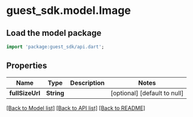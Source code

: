 # guest_sdk.model.Image

## Load the model package
```dart
import 'package:guest_sdk/api.dart';
```

## Properties
Name | Type | Description | Notes
------------ | ------------- | ------------- | -------------
**fullSizeUrl** | **String** |  | [optional] [default to null]

[[Back to Model list]](../README.md#documentation-for-models) [[Back to API list]](../README.md#documentation-for-api-endpoints) [[Back to README]](../README.md)


